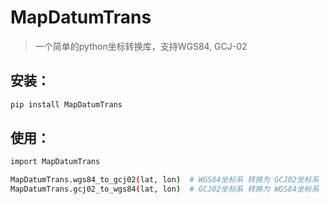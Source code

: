 # MapDatumTrans

> 一个简单的python坐标转换库，支持WGS84, GCJ-02

## 安装：

```bash
pip install MapDatumTrans
```

## 使用：

```bash
import MapDatumTrans

MapDatumTrans.wgs84_to_gcj02(lat, lon)  # WGS84坐标系 转换为 GCJ02坐标系
MapDatumTrans.gcj02_to_wgs84(lat, lon)  # GCJ02坐标系 转换为 WGS84坐标系
```